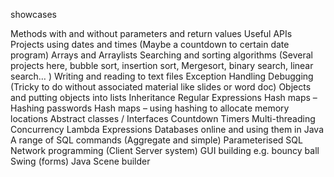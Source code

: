 showcases

Methods with and without parameters and return values
Useful APIs
Projects using dates and times (Maybe a countdown to certain date program)
Arrays and Arraylists
Searching and sorting algorithms (Several projects here, bubble sort, insertion sort, Mergesort, binary search, linear search… )
Writing and reading to text files
Exception Handling
Debugging (Tricky to do without associated material like slides or word doc)
Objects and putting objects into lists
Inheritance 
Regular Expressions
Hash maps – Hashing passwords
Hash maps – using hashing to allocate memory locations
Abstract classes / Interfaces
Countdown Timers
Multi-threading
Concurrency
Lambda Expressions
Databases online and using them in Java
A range of SQL commands (Aggregate and simple)
Parameterised SQL
Network programming (Client Server system)
GUI building e.g. bouncy ball
Swing (forms)
Java Scene builder


